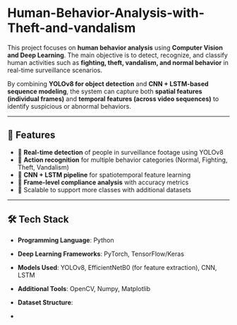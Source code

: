 # Human-Behavior-Analysis-with-Theft-and-vandalism
This project focuses on **human behavior analysis** using **Computer Vision and Deep Learning**.   The main objective is to detect, recognize, and classify human activities such as **fighting, theft, vandalism, and normal behavior** in real-time surveillance scenarios.  



By combining **YOLOv8 for object detection** and **CNN + LSTM-based sequence modeling**, the system can capture both **spatial features (individual frames)** and **temporal features (across video sequences)** to identify suspicious or abnormal behaviors.  

---

## 🚀 Features
- 🔹 **Real-time detection** of people in surveillance footage using YOLOv8  
- 🔹 **Action recognition** for multiple behavior categories (Normal, Fighting, Theft, Vandalism)  
- 🔹 **CNN + LSTM pipeline** for spatiotemporal feature learning  
- 🔹 **Frame-level compliance analysis** with accuracy metrics  
- 🔹 Scalable to support more classes with additional datasets  

---

## 🛠️ Tech Stack
- **Programming Language**: Python  
- **Deep Learning Frameworks**: PyTorch, TensorFlow/Keras  
- **Models Used**: YOLOv8, EfficientNetB0 (for feature extraction), CNN, LSTM  
- **Additional Tools**: OpenCV, Numpy, Matplotlib  
- **Dataset Structure**:

- 
